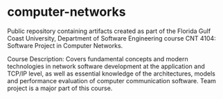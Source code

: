 # computer-networks

Public repository containing artifacts created as part of the Florida Gulf Coast University, Department of Software Engineering course CNT 4104: Software Project in Computer Networks.

Course Description:
Covers fundamental concepts and modern technologies in network software development at the application and TCP/IP level, as well as essential knowledge of the architectures, models and performance evaluation of computer communication software. Team project is a major part of this course.
